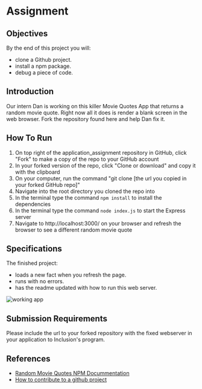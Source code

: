 # Assignment

## Objectives

By the end of this project you will:

- clone a Github project.
- install a npm package.
- debug a piece of code.

## Introduction

Our intern Dan is working on this killer Movie Quotes App that returns a random movie quote. Right now all it does is render a blank screen in the web browser. Fork the repository found here and help Dan fix it.  

## How To Run

1. On top right of the application_assignment repository in GitHub, click "Fork" to make a copy of the repo to your GitHub account
2. In your forked version of the repo, click "Clone or download" and copy it with the clipboard
3. On your computer, run the command "git clone [the url you copied in your forked GitHub repo]"
4. Navigate into the root directory you cloned the repo into
5. In the terminal type the command ```npm install``` to install the dependencies
6. In the terminal type the command ```node index.js``` to start the Express server
7. Navigate to http://localhost:3000/ on your browser and refresh the browser to see a different random movie quote 

## Specifications

The finished project:

- loads a new fact when you refresh the page.
- runs with no errors.
- has the readme updated with how to run this web server.

![working app](app.gif)

## Submission Requirements

Please include the url to your forked repository with the fixed webserver in your application to Inclusion's program.

## References

- [Random Movie Quotes NPM Docummentation](https://www.npmjs.com/package/random-movie-quotes)
- [How to contribute to a github project](https://akrabat.com/the-beginners-guide-to-contributing-to-a-github-project/)